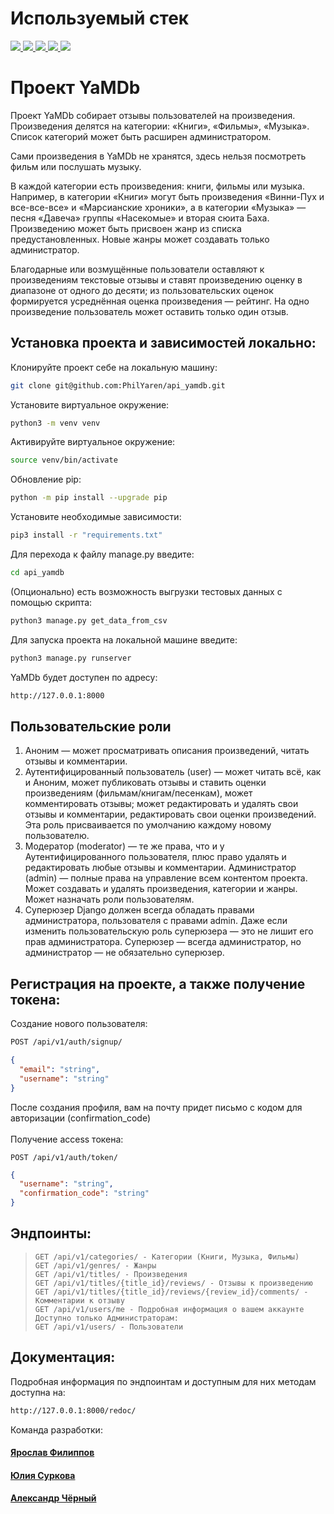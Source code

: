 # Используемый стек
<p>
  <a 
  target="_blank" href="https://www.python.org/downloads/" title="Python version"><img src="https://img.shields.io/badge/python-_3.7-green.svg">
  </a>
  <a 
  target="_blank" href="https://www.djangoproject.com/download/" title="Django Framework"><img src="https://img.shields.io/badge/django-2.2-orange">
  </a>
  <a 
  target="_blank" href="https://www.django-rest-framework.org/" title="Django REST Framework"><img src="https://img.shields.io/badge/DRF-3.12-blue">
  </a>
  <a 
  target="_blank" href="https://django-filter.readthedocs.io/en/stable/" title="Django-filter"><img src="https://img.shields.io/badge/django--filter-21.1-brightgreen">
  </a>
  <a 
  target="_blank" href="https://django-rest-framework-simplejwt.readthedocs.io/en/latest/" title="JWT"><img src="https://img.shields.io/badge/DRF--SimpleJWT-5.0-red">
  </a>
</p>

# Проект YaMDb

Проект YaMDb собирает отзывы пользователей на произведения. Произведения делятся на категории: «Книги», «Фильмы», «Музыка». Список категорий может быть расширен администратором.

Сами произведения в YaMDb не хранятся, здесь нельзя посмотреть фильм или послушать музыку.

В каждой категории есть произведения: книги, фильмы или музыка. Например, в категории «Книги» могут быть произведения «Винни-Пух и все-все-все» и «Марсианские хроники», а в категории «Музыка» — песня «Давеча» группы «Насекомые» и вторая сюита Баха.
Произведению может быть присвоен жанр из списка предустановленных. Новые жанры может создавать только администратор.

Благодарные или возмущённые пользователи оставляют к произведениям текстовые отзывы и ставят произведению оценку в диапазоне от одного до десяти; из пользовательских оценок формируется усреднённая оценка произведения — рейтинг. На одно произведение пользователь может оставить только один отзыв.

## Установка проекта и зависимостей локально:
Клонируйте проект себе на локальную машину:
```zsh
git clone git@github.com:PhilYaren/api_yamdb.git
```
Установите виртуальное окружение:
```zsh
python3 -m venv venv
```

Активируйте виртуальное окружение:
```zsh
source venv/bin/activate
```
Обновление pip:

```zsh
python -m pip install --upgrade pip
```

Установите необходимые зависимости:
```zsh
pip3 install -r "requirements.txt"
```

Для перехода к файлу manage.py введите:
```zsh
cd api_yamdb
```
(Опционально) есть возможность выгрузки тестовых данных с помощью скрипта:
```zsh
python3 manage.py get_data_from_csv
```

Для запуска проекта на локальной машине введите:
```zsh
python3 manage.py runserver
```

YaMDb будет доступен по адресу:
```zsh
http://127.0.0.1:8000
```

## Пользовательские роли
1. Аноним — может просматривать описания произведений, читать отзывы и комментарии.
2. Аутентифицированный пользователь (user) — может читать всё, как и Аноним, может публиковать отзывы и ставить оценки произведениям (фильмам/книгам/песенкам), может комментировать отзывы; может редактировать и удалять свои отзывы и комментарии, редактировать свои оценки произведений. Эта роль присваивается по умолчанию каждому новому пользователю.
3. Модератор (moderator) — те же права, что и у Аутентифицированного пользователя, плюс право удалять и редактировать любые отзывы и комментарии.
Администратор (admin) — полные права на управление всем контентом проекта. Может создавать и удалять произведения, категории и жанры. Может назначать роли пользователям.
4. Суперюзер Django должен всегда обладать правами администратора, пользователя с правами admin. Даже если изменить пользовательскую роль суперюзера — это не лишит его прав администратора. Суперюзер — всегда администратор, но администратор — не обязательно суперюзер.

## Регистрация на проекте, а также получение токена:
Создание нового пользователя:
```zsh
POST /api/v1/auth/signup/
```
```json
{
  "email": "string",
  "username": "string"
}
```
После создания профиля, вам на почту придет письмо с кодом для авторизации (confirmation_code)
<br>
<br>
Получение access токена:
```
POST /api/v1/auth/token/
```
```json
{
  "username": "string",
  "confirmation_code": "string"
}
```

## Эндпоинты:
>```url
>GET /api/v1/categories/ - Категории (Книги, Музыка, Фильмы)
>GET /api/v1/genres/ - Жанры
>GET /api/v1/titles/ - Произведения
>GET /api/v1/titles/{title_id}/reviews/ - Отзывы к произведению
>GET /api/v1/titles/{title_id}/reviews/{review_id}/comments/ - Комментарии к отзыву
>GET /api/v1/users/me - Подробная информация о вашем аккаунте
>Доступно только Администраторам:
>GET /api/v1/users/ - Пользователи
>```


## Документация:
Подробная информация по эндпоинтам и доступным для них методам доступна на:
```zsh
http://127.0.0.1:8000/redoc/
```

Команда разработки:
#### [Ярослав Филиппов](https://github.com/PhilYaren)
#### [Юлия Суркова](https://github.com/Juliosity)
#### [Александр Чёрный](https://github.com/chyornyy)
